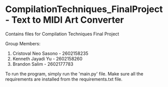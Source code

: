 # CompilationTechniques_FinalProject - Text to MIDI Art Converter
Contains files for Compilation Techniques Final Project

Group Members:
1. Cristoval Neo Sasono - 2602158235
2. Kenneth Jayadi Yu - 2602158260
3. Brandon Salim - 2602177783

To run the program, simply run the 'main.py' file. Make sure all the requirements are installed from the requirements.txt file.
